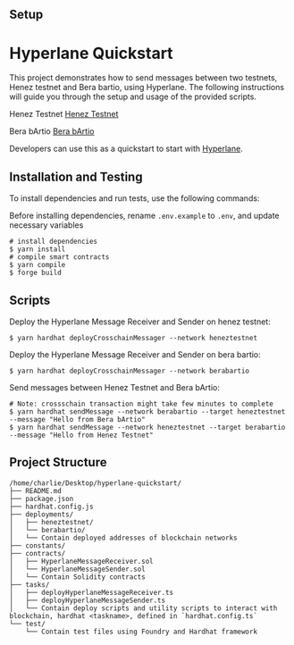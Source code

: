 ## Setup

# Hyperlane Quickstart

This project demonstrates how to send messages between two testnets, Henez testnet and Bera bartio, using Hyperlane. The following instructions will guide you through the setup and usage of the provided scripts.

Henez Testnet [Henez Testnet](https://docs.henez.fi/resources/chain-information)

Bera bArtio [Bera bArtio](https://bartio.faucet.berachain.com/)

Developers can use this as a quickstart to start with [Hyperlane](https://github.com/hyperlane-xyz/hyperlane-monorepo).

## Installation and Testing

To install dependencies and run tests, use the following commands:

Before installing dependencies, rename `.env.example` to `.env`, and update necessary variables

```shell
# install dependencies
$ yarn install
# compile smart contracts
$ yarn compile
$ forge build
```

## Scripts

Deploy the Hyperlane Message Receiver and Sender on henez testnet:

```shell
$ yarn hardhat deployCrosschainMessager --network heneztestnet
```

Deploy the Hyperlane Message Receiver and Sender on bera bartio:

```shell
$ yarn hardhat deployCrosschainMessager --network berabartio
```

Send messages between Henez Testnet and Bera bArtio:

```shell
# Note: crossschain transaction might take few minutes to complete
$ yarn hardhat sendMessage --network berabartio --target heneztestnet --message "Hello from Bera bArtio"
$ yarn hardhat sendMessage --network heneztestnet --target berabartio --message "Hello from Henez Testnet"
```

## Project Structure

```
/home/charlie/Desktop/hyperlane-quickstart/
├── README.md
├── package.json
├── hardhat.config.js
├── deployments/
│   ├── heneztestnet/
│   └── berabartio/
│   └── Contain deployed addresses of blockchain networks
├── constants/
├── contracts/
│   ├── HyperlaneMessageReceiver.sol
│   └── HyperlaneMessageSender.sol
│   └── Contain Solidity contracts
├── tasks/
│   ├── deployHyperlaneMessageReceiver.ts
│   ├── deployHyperlaneMessageSender.ts
│   └── Contain deploy scripts and utility scripts to interact with blockchain, hardhat <taskname>, defined in `hardhat.config.ts`
└── test/
    └── Contain test files using Foundry and Hardhat framework
```
